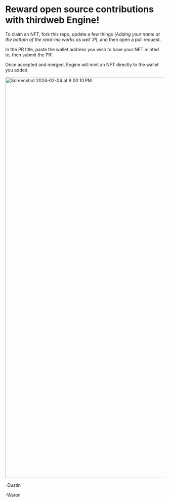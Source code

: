 # Reward open source contributions with thirdweb Engine!

To claim an NFT, fork this repo, update a few things (_Adding your name at the bottom of the read-me works as well :P_), and then open a pull request. 

In the PR title, paste the wallet address you wish to have your NFT minted to, then submit the PR!

Once accepted and merged, Engine will mint an NFT directly to the wallet you added.

<img width="1265" alt="Screenshot 2024-02-04 at 9 00 10 PM" src="https://github.com/DustinTurska/github-Engine-rewards/assets/135719141/fe017aa0-d545-4014-8f3e-53a240a49d4c">


-Dustin

-Waren
